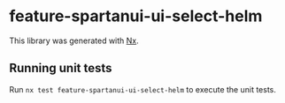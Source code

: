 # feature-spartanui-ui-select-helm

This library was generated with [Nx](https://nx.dev).


## Running unit tests

Run `nx test feature-spartanui-ui-select-helm` to execute the unit tests.

